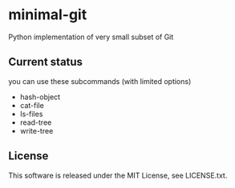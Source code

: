 # minimal-git

Python implementation of very small subset of Git

## Current status

you can use these subcommands (with limited options)

- hash-object
- cat-file
- ls-files
- read-tree
- write-tree

## License

This software is released under the MIT License, see LICENSE.txt.
